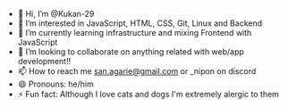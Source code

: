 - 👋 Hi, I’m @Kukan-29
- 👀 I’m interested in JavaScript, HTML, CSS, Git, Linux and Backend
- 🌱 I’m currently learning infrastructure and mixing Frontend with JavaScript
- 💞️ I’m looking to collaborate on anything related with web/app development!! 
- 📫 How to reach me san.agarie@gmail.com or _nipon on discord
- 😄 Pronouns: he/him
- ⚡ Fun fact: Although I love cats and dogs I'm extremely alergic to them


